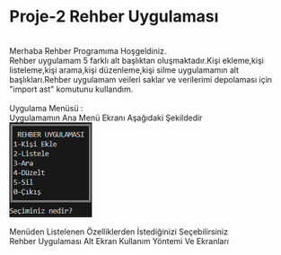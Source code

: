 # Proje-2 Rehber Uygulaması
<br>
Merhaba Rehber Programıma Hoşgeldiniz.
<br>
Rehber uygulamam 5 farklı alt başlıktan oluşmaktadır.Kişi ekleme,kişi listeleme,kişi arama,kişi düzenleme,kişi silme uygulamamın alt başlıkları.Rehber uygulamam veileri saklar ve verilerimi depolaması için "import ast" komutunu kullandım.
<br>
<br>
Uygulama Menüsü :
<br>
Uygulamamın Ana Menü Ekranı Aşağıdaki Şekildedir
<br>
<img src="Menü Seçenekl Ekranı.png" alt="Örnek Resim"/>

Menüden Listelenen Özelliklerden İstediğinizi Seçebilirsiniz
<br>
                                           Rehber Uygulaması Alt Ekran Kullanım Yöntemi Ve Ekranları